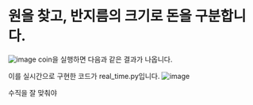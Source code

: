 # 원을 찾고, 반지름의 크기로 돈을 구분합니다.

![image](https://user-images.githubusercontent.com/110883172/209635669-5a34e016-abb7-428a-8e66-80375a0407e7.png)
coin을 실행하면 다음과 같은 결과가 나옵니다.


이를 실시간으로 구현한 코드가 real_time.py입니다.
![image](https://user-images.githubusercontent.com/110883172/209635689-f9660e16-536d-491a-bcc7-ee4aaae306aa.png)

수직을 잘 맞춰야
